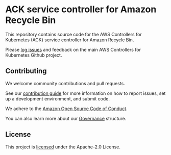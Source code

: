 # ACK service controller for Amazon Recycle Bin

This repository contains source code for the AWS Controllers for Kubernetes
(ACK) service controller for Amazon Recycle Bin.

Please [log issues](https://github.com/aws-controllers-k8s/community/issues) and feedback on the main AWS Controllers for Kubernetes Github project.

## Contributing

We welcome community contributions and pull requests.

See our [contribution guide](/CONTRIBUTING.md) for more information on how to
report issues, set up a development environment, and submit code.

We adhere to the [Amazon Open Source Code of Conduct][coc].

You can also learn more about our [Governance](/GOVERNANCE.md) structure.

[coc]: https://aws.github.io/code-of-conduct

## License

This project is [licensed](/LICENSE) under the Apache-2.0 License.
